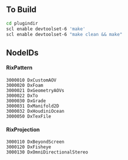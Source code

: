 ## To Build
```bash
cd plugindir
scl enable devtoolset-6 'make'
scl enable devtoolset-6 "make clean && make"
```

## NodeIDs
#### RixPattern
```
3000010 DxCustomAOV
3000020 DxFoam
3000021 DxGeometryAOVs
3000022 DxTo
3000030 DxGrade
3000031 DxManifold2D
3000032 DxHoudiniOcean
3000050 DxTexFile
```
#### RixProjection
```
3000110 DxBeyondScreen
3000120 DxFisheye
3000130 DxOmniDirectionalStereo
```
